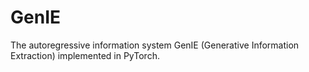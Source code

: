 # GenIE
The autoregressive information system GenIE (Generative Information Extraction) implemented in PyTorch.
